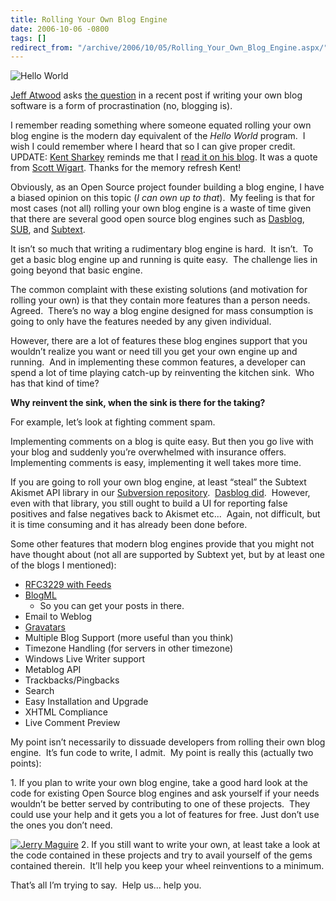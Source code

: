 ```yaml
---
title: Rolling Your Own Blog Engine
date: 2006-10-06 -0800
tags: []
redirect_from: "/archive/2006/10/05/Rolling_Your_Own_Blog_Engine.aspx/"
---
```


![Hello
World](https://haacked.com/images/haacked_com/WindowsLiveWriter/WhyRollYourOwnBlogEngine_FAC2/HelloWorld5.jpg)

[Jeff Atwood](http://codinghorror.com/blog/ "Coding Horror") asks [the
question](http://www.codinghorror.com/blog/archives/000696.html "On Frameworkitis")
in a recent post if writing your own blog software is a form of
procrastination (no, blogging is).

I remember reading something where someone equated rolling your own blog
engine is the modern day equivalent of the *Hello World* program.  I
wish I could remember where I heard that so I can give proper credit.
UPDATE: [Kent
Sharkey](http://www.acmebinary.com/blogs/kent/ "Kent Sharkey") reminds
me that I [read it on his
blog](http://www.acmebinary.com/blogs/kent/archive/2006/09/04/811.aspx "AlexBarn has left the building").
It was a quote from [Scott
Wigart](http://blog.swigartconsulting.com/ "Tech Blender"). Thanks for
the memory refresh Kent!

Obviously, as an Open Source project founder building a blog engine, I
have a biased opinion on this topic (*I can own up to that*).  My
feeling is that for most cases (not all) rolling your own blog engine is
a waste of time given that there are several good open source blog
engines such as [Dasblog](http://www.dasblog.net/ "DasBlog"),
[SUB](http://codeplex.com/Wiki/View.aspx?ProjectName=SUB "Single User Blog"),
and [Subtext](http://subtextproject.com/ "Subtext Project Site").

It isn’t so much that writing a rudimentary blog engine is hard.  It
isn’t.  To get a basic blog engine up and running is quite easy. 
The challenge lies in going beyond that basic engine.

The common complaint with these existing solutions (and motivation for
rolling your own) is that they contain more features than a person
needs.  Agreed.  There’s no way a blog engine designed for mass
consumption is going to only have the features needed by any given
individual.

However, there are a lot of features these blog engines support that you
wouldn’t realize you want or need till you get your own engine up and
running.  And in implementing these common features, a developer can
spend a lot of time playing catch-up by reinventing the kitchen sink. 
Who has that kind of time?

**Why reinvent the sink, when the sink is there for the taking?**

For example, let’s look at fighting comment spam.

Implementing comments on a blog is quite easy. But then you go live with
your blog and suddenly you’re overwhelmed with insurance offers. 
Implementing comments is easy, implementing it well takes more time.

If you are going to roll your own blog engine, at least “steal” the
Subtext Akismet API library in our [Subversion
repository](http://subtextproject.com/Home/About/ViewTheCode/tabid/116/Default.aspx "View The Source Code For Subtext"). 
[Dasblog
did](http://flimflan.com/blog/AkismetSupportInDasBlog.aspx "Akismet Support In Dasblog"). 
However, even with that library, you still ought to build a UI for
reporting false positives and false negatives back to Akismet etc... 
Again, not difficult, but it is time consuming and it has already been
done before.

Some other features that modern blog engines provide that you might not
have thought about (not all are supported by Subtext yet, but by at
least one of the blogs I mentioned):

-   [RFC3229 with
    Feeds](http://bobwyman.pubsub.com/main/2004/09/using_rfc3229_w.html "RFC3229 For Feeds")
-   [BlogML](http://www.codeplex.com/Wiki/View.aspx?ProjectName=BlogML "BlogML")
    - So you can get your posts in there.
-   Email to Weblog
-   [Gravatars](http://gravatar.com/ "Gravatars")
-   Multiple Blog Support (more useful than you think)
-   Timezone Handling (for servers in other timezone)
-   Windows Live Writer support
-   Metablog API
-   Trackbacks/Pingbacks
-   Search
-   Easy Installation and Upgrade
-   XHTML Compliance
-   Live Comment Preview

My point isn’t necessarily to dissuade developers from rolling their own
blog engine.  It’s fun code to write, I admit.  My point is really this
(actually two points):

​1. If you plan to write your own blog engine, take a good hard look at
the code for existing Open Source blog engines and ask yourself if your
needs wouldn’t be better served by contributing to one of these
projects.  They could use your help and it gets you a lot of features
for free. Just don’t use the ones you don’t need.

[![Jerry
Maguire](https://haacked.com/images/haacked_com/WindowsLiveWriter/WhyRollYourOwnBlogEngine_FAC2/jerry00_thumb.jpg)](https://haacked.com/images/haacked_com/WindowsLiveWriter/WhyRollYourOwnBlogEngine_FAC2/jerry002.jpg)
2. If you still want to write your own, at least take a look at the code
contained in these projects and try to avail yourself of the gems
contained therein.  It’ll help you keep your wheel reinventions to a
minimum.

That’s all I’m trying to say.  Help us... help you.

